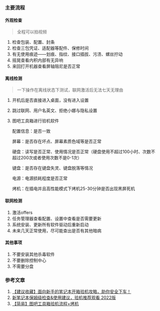 ### 主要流程

#### 外观检查

>  全程可以拍视频

1. 检查包装、配置、封条
2. 检查三包凭证、适配器等配件、保修时间
3. 有无使用痕迹——划痕、指纹、接口插拔、污渍、螺丝拧动
4. 摇晃查看内积内部有无异响
5. 来回打开机器查看屏轴阻尼是否正常

#### 离线检测

> 一下操作在离线状态下测试，联网激活后无法七天无理由

1. 开机后是否直接进入桌面，没有进入设置

2. 跳过联网、用户名英文、拒绝小娜与隐私设置

3. 图吧工具箱进行验机软件

   配置信息：是否一致

   屏幕：是否存在坏点、屏幕素质色域等是否正常

   硬盘：读写是否正常、使用情况是否正常（硬盘使用不超过100小时、次数不超过200次或者使用次数不是0-1次）

   键盘：是否存在键盘失灵、键盘脱落等情况

   电源：电源损耗程度是否正常

   烤机：在插电并且高性能模式下烤机25-30分钟是否出现黑屏死机

#### 联网检测

1. 激活offers
2. 任务管理器查看配置、设置中查看是否需要更新
3. 系统安装、更新所有软件驱动后重新启动
4. 未来几天正常使用，尽可能查出是否有其他暗病

#### 其他事项

1. 不要安装其他杀毒软件
2. 不要删除控制中心
3. 不需要分盘

### 参考文章

1. [【建议收藏】面向新手的笔记本开箱验机攻略，助你安全下车！](https://www.bilibili.com/video/BV1X64y1t7aM)
2. [新笔记本保姆级检查&使用建议，验机推荐观看 2022版](https://www.bilibili.com/video/BV1W3411g7qJ)
3. [【简易】图吧工具箱验机流程+烤机](https://www.bilibili.com/video/BV1Ga411g7BA)